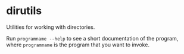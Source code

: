 # dirutils

Utilities for working with directories.

Run `programname --help` to see a short documentation of the program,
where `programname` is the program that you want to invoke.

